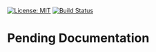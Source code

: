 
[![License: MIT](https://img.shields.io/badge/License-MIT-yellow.svg)](https://opensource.org/licenses/MIT)
[![Build Status](https://travis-ci.org/arielgpe/magician-ui.svg?branch=master)](https://travis-ci.org/arielgpe/AgSupportLibrary)

Pending Documentation
====================
